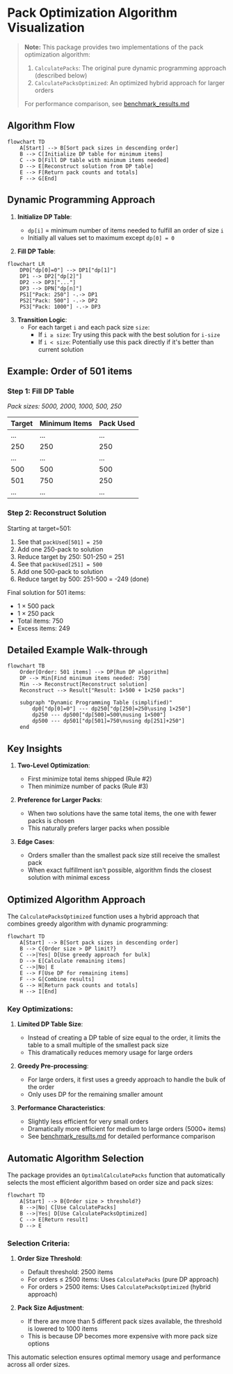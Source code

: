# Pack Optimization Algorithm Visualization

> **Note:** This package provides two implementations of the pack optimization algorithm:
> 1. `CalculatePacks`: The original pure dynamic programming approach (described below)
> 2. `CalculatePacksOptimized`: An optimized hybrid approach for larger orders
>
> For performance comparison, see [benchmark_results.md](benchmark_results.md)

## Algorithm Flow

```mermaid
flowchart TD
    A[Start] --> B[Sort pack sizes in descending order]
    B --> C[Initialize DP table for minimum items]
    C --> D[Fill DP table with minimum items needed]
    D --> E[Reconstruct solution from DP table]
    E --> F[Return pack counts and totals]
    F --> G[End]
```

## Dynamic Programming Approach

1. **Initialize DP Table**:
    - `dp[i]` = minimum number of items needed to fulfill an order of size `i`
    - Initially all values set to maximum except `dp[0] = 0`

2. **Fill DP Table**:

```mermaid
flowchart LR
    DP0["dp[0]=0"] --> DP1["dp[1]"]
    DP1 --> DP2["dp[2]"]
    DP2 --> DP3["..."]
    DP3 --> DPN["dp[n]"]
    PS1["Pack: 250"] -.-> DP1
    PS2["Pack: 500"] -.-> DP2
    PS3["Pack: 1000"] -.-> DP3
```

3. **Transition Logic**:
    - For each target `i` and each pack size `size`:
        - If `i ≥ size`: Try using this pack with the best solution for `i-size`
        - If `i < size`: Potentially use this pack directly if it's better than current solution

## Example: Order of 501 items

### Step 1: Fill DP Table
*Pack sizes: 5000, 2000, 1000, 500, 250*

| Target | Minimum Items | Pack Used |
|--------|---------------|-----------|
| ... | ... | ... |
| 250 | 250 | 250 |
| ... | ... | ... |
| 500 | 500 | 500 |
| 501 | 750 | 250 |
| ... | ... | ... |

### Step 2: Reconstruct Solution
Starting at target=501:
1. See that `packUsed[501] = 250`
2. Add one 250-pack to solution
3. Reduce target by 250: 501-250 = 251
4. See that `packUsed[251] = 500`
5. Add one 500-pack to solution
6. Reduce target by 500: 251-500 = -249 (done)

Final solution for 501 items:
- 1 × 500 pack
- 1 × 250 pack
- Total items: 750
- Excess items: 249

## Detailed Example Walk-through

```mermaid
flowchart TB
    Order[Order: 501 items] --> DP[Run DP algorithm]
    DP --> Min[Find minimum items needed: 750]
    Min --> Reconstruct[Reconstruct solution]
    Reconstruct --> Result["Result: 1×500 + 1×250 packs"]

    subgraph "Dynamic Programming Table (simplified)"
        dp0["dp[0]=0"] --- dp250["dp[250]=250\using 1×250"] 
        dp250 --- dp500["dp[500]=500\nusing 1×500"]
        dp500 --- dp501["dp[501]=750\nusing dp[251]+250"]
    end
```

## Key Insights

1. **Two-Level Optimization**:
    - First minimize total items shipped (Rule #2)
    - Then minimize number of packs (Rule #3)

2. **Preference for Larger Packs**:
    - When two solutions have the same total items, the one with fewer packs is chosen
    - This naturally prefers larger packs when possible

3. **Edge Cases**:
    - Orders smaller than the smallest pack size still receive the smallest pack
    - When exact fulfillment isn't possible, algorithm finds the closest solution with minimal excess

## Optimized Algorithm Approach

The `CalculatePacksOptimized` function uses a hybrid approach that combines greedy algorithm with dynamic programming:

```mermaid
flowchart TD
    A[Start] --> B[Sort pack sizes in descending order]
    B --> C{Order size > DP limit?}
    C -->|Yes| D[Use greedy approach for bulk]
    D --> E[Calculate remaining items]
    C -->|No| E
    E --> F[Use DP for remaining items]
    F --> G[Combine results]
    G --> H[Return pack counts and totals]
    H --> I[End]
```

### Key Optimizations:

1. **Limited DP Table Size**:
   - Instead of creating a DP table of size equal to the order, it limits the table to a small multiple of the smallest pack size
   - This dramatically reduces memory usage for large orders

2. **Greedy Pre-processing**:
   - For large orders, it first uses a greedy approach to handle the bulk of the order
   - Only uses DP for the remaining smaller amount

3. **Performance Characteristics**:
   - Slightly less efficient for very small orders
   - Dramatically more efficient for medium to large orders (5000+ items)
   - See [benchmark_results.md](benchmark_results.md) for detailed performance comparison

## Automatic Algorithm Selection

The package provides an `OptimalCalculatePacks` function that automatically selects the most efficient algorithm based on order size and pack sizes:

```mermaid
flowchart TD
    A[Start] --> B{Order size > threshold?}
    B -->|No| C[Use CalculatePacks]
    B -->|Yes| D[Use CalculatePacksOptimized]
    C --> E[Return result]
    D --> E
```

### Selection Criteria:

1. **Order Size Threshold**:
   - Default threshold: 2500 items
   - For orders ≤ 2500 items: Uses `CalculatePacks` (pure DP approach)
   - For orders > 2500 items: Uses `CalculatePacksOptimized` (hybrid approach)

2. **Pack Size Adjustment**:
   - If there are more than 5 different pack sizes available, the threshold is lowered to 1000 items
   - This is because DP becomes more expensive with more pack size options

This automatic selection ensures optimal memory usage and performance across all order sizes.
